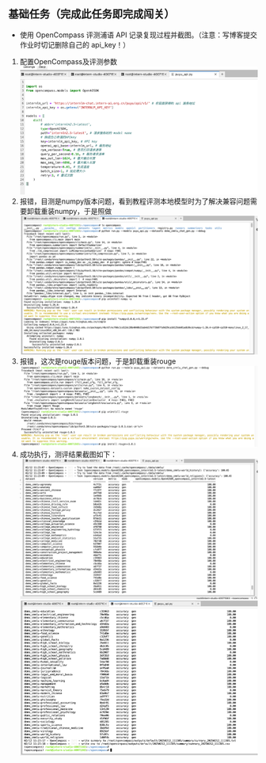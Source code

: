 
## 基础任务（完成此任务即完成闯关）

- 使用 OpenCompass 评测浦语 API 记录复现过程并截图。（注意：写博客提交作业时切记删除自己的 api_key！）
1. 配置OpenCompass及评测参数
![配置模型.png](img_4.png)
2. 报错，目测是numpy版本问题，看到教程评测本地模型时为了解决兼容问题需要卸载重装numpy，于是照做
![缺失numpy.png](img.png)
3. 报错，这次是rouge版本问题，于是卸载重装rouge
![缺失rouge.png](img_1.png)
4. 成功执行，测评结果截图如下：
![测评结果.png](img_2.png)
![测评结果2.png](img_3.png)

